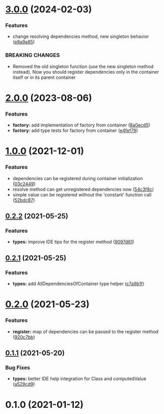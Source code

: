 # [3.0.0](https://github.com/megazazik/factory-di/compare/v2.0.0...v3.0.0) (2024-02-03)


### Features

* change resolving dependencies method, new singleton behavior ([e8a9a85](https://github.com/megazazik/factory-di/commit/e8a9a85394fc52c771acfeac25e7500ebffd47cc))


### BREAKING CHANGES

* Removed the old singleton function (use the new singleton method instead). Now you
should register dependencies only in the container itself or in its parent container



# [2.0.0](https://github.com/megazazik/factory-di/compare/v1.0.0...v2.0.0) (2023-08-06)


### Features

* **factory:** add implementation of factory from container ([8a0ecd5](https://github.com/megazazik/factory-di/commit/8a0ecd558de7a7d5625cb0d9e4df880fac25369e))
* **factory:** add type tests for factory from container ([e4fef79](https://github.com/megazazik/factory-di/commit/e4fef79169596ef5a7b75cf2e3371f4da51f5354))



# [1.0.0](https://github.com/megazazik/factory-di/compare/v0.2.2...v1.0.0) (2021-12-01)


### Features

* dependencies can be registered during container initialization ([03c2449](https://github.com/megazazik/factory-di/commit/03c244999d86233b921c15058b935f67cf8f00e9))
* resolve method can get unregistered dependencies now ([54c3f8c](https://github.com/megazazik/factory-di/commit/54c3f8cc96efe972ac0ab8900679b2912bfd07be))
* simple value can be registered without the 'constant' function call ([52bdc87](https://github.com/megazazik/factory-di/commit/52bdc87cda279a7ccab0765f155fae4c5fd72ae5))



## [0.2.2](https://github.com/megazazik/factory-di/compare/v0.2.1...v0.2.2) (2021-05-25)


### Features

* **types:** improve IDE tips for the register method ([9097d61](https://github.com/megazazik/factory-di/commit/9097d610bc7a8dbcf38fb80ecd47c973b98e0383))



## [0.2.1](https://github.com/megazazik/factory-di/compare/v0.2.0...v0.2.1) (2021-05-25)


### Features

* **types:** add AllDependenciesOfContainer type helper ([c7a9b1f](https://github.com/megazazik/factory-di/commit/c7a9b1f6ead2003f494aa3e41e1bda85e29fdb97))



# [0.2.0](https://github.com/megazazik/factory-di/compare/v0.1.1...v0.2.0) (2021-05-23)


### Features

* **register:** map of dependencies can be passed to the register method ([920c7bb](https://github.com/megazazik/factory-di/commit/920c7bbc00acfda149b4f64fcf0470eeba24ceea))



## [0.1.1](https://github.com/megazazik/factory-di/compare/v0.1.0...v0.1.1) (2021-05-20)


### Bug Fixes

* **types:** better IDE help integration for Class and computedValue ([a529cd9](https://github.com/megazazik/factory-di/commit/a529cd93cf8ea7bf9fa47fa4b3d03e3f07fb4b95))



# 0.1.0 (2021-01-12)




